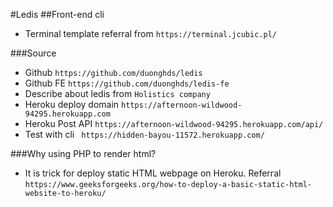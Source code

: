 #Ledis
##Front-end cli
- Terminal template referral from `https://terminal.jcubic.pl/`

###Source
- Github `https://github.com/duonghds/ledis`
- Github FE `https://github.com/duonghds/ledis-fe`
- Describe about ledis from `Holistics company`
- Heroku deploy domain `https://afternoon-wildwood-94295.herokuapp.com`
- Heroku Post API `https://afternoon-wildwood-94295.herokuapp.com/api/`
- Test with cli ` https://hidden-bayou-11572.herokuapp.com/`

###Why using PHP to render html?
- It is trick for deploy static HTML webpage on Heroku. 
Referral `https://www.geeksforgeeks.org/how-to-deploy-a-basic-static-html-website-to-heroku/`